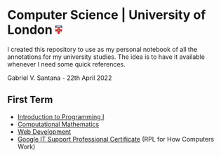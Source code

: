# Computer Science | University of London <img src="./uol-logo.svg" height="20" />

I created this repository to use as my personal notebook of all the annotations for my university studies. The idea is to have it available whenever I need some quick references.

Gabriel V. Santana - 22th April 2022

## First Term

- [Introduction to Programming I](./level-4-introduction-to-programming-i)
- [Computational Mathematics](./level-4-computational-mathematics)
- [Web Development](./level-4-web-development)
- [Google IT Support Professional Certificate](./level-4-google-it-certificate) (RPL for How Computers Work)